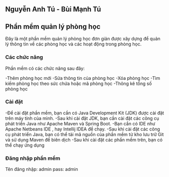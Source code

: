 ## Nguyễn Anh Tú - Bùi Mạnh Tú

## Phần mềm quản lý phòng học
Đây là một phần mềm quản lý phòng học đơn giản được xây dựng để quản lý thông tin về các phòng học và các hoạt động trong phòng học.

### Các chức năng
Phần mềm có các chức năng sau đây:

-Thêm phòng học mới
-Sửa thông tin của phòng học
-Xóa phòng học
-Tìm kiếm phòng học theo sức chứa hoặc mã phòng học
-Thông kê tổng số phòng học

### Cài đặt
-Để cài đặt phần mềm, bạn cần có Java Development Kit (JDK) được cài đặt trên máy tính của mình. 
-Sau khi cài đặt JDK, bạn cần cài đặt các công cụ phát triển Java như Apache Maven và Spring Boot.
-Bạn cần có IDE như Apache Netbeans IDE , hay Intellij IDEA để chạy.
-Sau khi cài đặt các công cụ phát triển Java, bạn có thể tải mã nguồn của phần mềm từ kho lưu trữ Git và sử dụng Maven để biên dịch
-Sau khi cài đặt các phần mềm trên, bạn có thể chạy ứng dụng

### Đăng nhập phần mềm
Tên đăng nhập: admin
pass: admin




